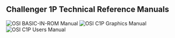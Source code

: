 Challenger 1P Technical Reference Manuals
---

![OSI BASIC-IN-ROM Manual](static/thumbs/OSI_BASIC-IN-ROM_Reference_Manual-thumb.jpg "link:static/pdfs/OSI_BASIC-IN-ROM_Reference_Manual.pdf:200:260")
![OSI C1P Graphics Manual](static/thumbs/OSI_C1P_Character_Graphics_Reference_Manual-thumb.jpg "link:static/pdfs/OSI_C1P_Character_Graphics_Reference_Manual.pdf:200:260")
![OSI C1P Users Manual](static/thumbs/OSI_C1P_Users_Manual-thumb.jpg "link:static/pdfs/OSI_C1P_Users_Manual.pdf:200:260")
